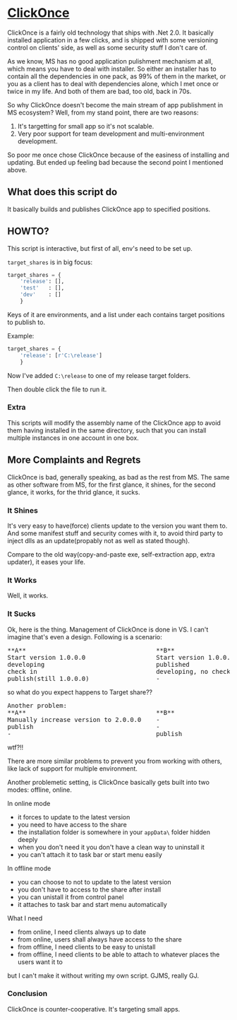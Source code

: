 # [ClickOnce](http://en.wikipedia.org/wiki/ClickOnce)

ClickOnce is a fairly old technology that ships with .Net 2.0. It basically installed application in a few clicks, and is shipped with some versioning control on clients' side, as well as some security stuff I don't care of.

As we know, MS has no good application pulishment mechanism at all, which means you have to deal with installer. So either an installer has to contain all the dependencies in one pack, as 99% of them in the market, or you as a client has to deal with dependencies alone, which I met once or twice in my life. And both of them are bad, too old, back in 70s.

So why ClickOnce doesn't become the main stream of app publishment in MS ecosystem? Well, from my stand point, there are two reasons:

1. It's targetting for small app so it's not scalable.
2. Very poor support for team development and multi-environment development.

So poor me once chose ClickOnce because of the easiness of installing and updating. But ended up feeling bad because the second point I mentioned above.

## What does this script do

It basically builds and publishes ClickOnce app to specified positions.


## HOWTO? 

This script is interactive, but first of all, env's need to be set up.

`target_shares` is in big focus:

```python
target_shares = {
    'release': [],
    'test'   : [],
    'dev'    : []
    }
```

Keys of it are environments, and a list under each contains target positions to publish to.

Example:

```python
target_shares = {
    'release': [r'C:\release']
    }
```

Now I've added `C:\release` to one of my release target folders.

Then double click the file to run it.

### Extra

This scripts will modify the assembly name of the ClickOnce app to avoid them having installed in the same directory, such that you can install multiple instances in one account in one box.

## More Complaints and Regrets

ClickOnce is bad, generally speaking, as bad as the rest from MS. The same as other software from MS, for the first glance, it shines, for the second glance, it works, for the thrid glance, it sucks.

### It Shines

It's very easy to have(force) clients update to the version you want them to. And some manifest stuff and security comes with it, to avoid third party to inject dlls as an update(propably not as well as stated though).

Compare to the old way(copy-and-paste exe, self-extraction app, extra updater), it eases your life.

### It Works

Well, it works.

### It Sucks

Ok, here is the thing. Management of ClickOnce is done in VS. I can't imagine that's even a design. Following is a scenario:
<pre>
**A**                                   **B**                                 **Target share**
Start version 1.0.0.0                   Start version 1.0.0.0                 Empty
developing                              published                             1.0.0.0 from B
check in                                developing, no check in               -
publish(still 1.0.0.0)                  -                                     ????
</pre>

so what do you expect happens to Target share??

<pre>
Another problem:
**A**                                   **B**                                 **Target share**
Manually increase version to 2.0.0.0    -                                     1.0.0.0 from B
publish                                 -                                     2.0.0.0 from A
-                                       publish                               ????
</pre>

wtf?!!

There are more similar problems to prevent you from working with others, like lack of support for multiple environment.

Another problemetic setting, is ClickOnce basically gets built into two modes: offline, online. 

In online mode

* it forces to update to the latest version
* you need to have access to the share
* the installation folder is somewhere in your `appData\` folder hidden deeply
* when you don't need it you don't have a clean way to uninstall it
* you can't attach it to task bar or start menu easily

In offline mode

* you can choose to not to update to the latest version
* you don't have to access to the share after install
* you can unistall it from control panel
* it attaches to task bar and start menu automatically

What I need
* from online, I need clients always up to date
* from online, users shall always have access to the share
* from offline, I need clients to be easy to unistall
* from offline, I need clients to be able to attach to whatever places the users want it to

but I can't make it without writing my own script. GJMS, really GJ.

### Conclusion

ClickOnce is counter-cooperative. It's targeting small apps.
